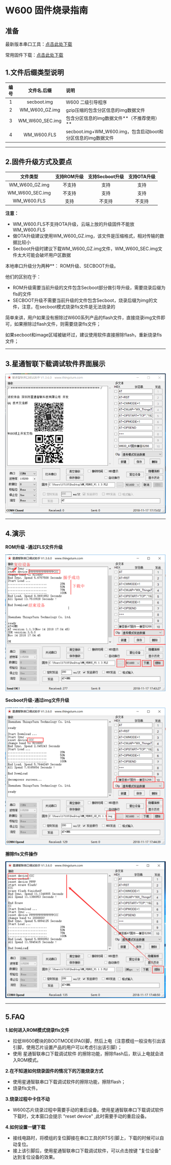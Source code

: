 # W600 固件烧录指南

## 准备

最新版本串口工具：[点击此处下载](https://download.w600.fun/tool)

常用固件下载：[点击此处下载](https://download.w600.fun/firmware)

## 1.文件后缀类型说明

| 编号 |   文件名.后缀     | 说明                                  |
| :--: | :-------------: | :----------------------------------- |
|  1   |   secboot.img   | W600 二级引导程序                                            |
|  2   | WM_W600_GZ.img  | gzip压缩的包含分区信息的img数据文件                          |
|  3   | WM_W600_SEC.img | 包含分区信息的img数据文件**（不推荐使用）**                  |
|  4   |   WM_W600.FLS   | secboot.img+WM_W600.img，包含启动boot和分区信息的img数据文件 |

------

## 2.固件升级方式及要点

|     文件类型     |  支持ROM升级  | 支持Secboot升级 | 支持OTA升级 |
| :-------------: | :---------: | :-------------: | :---------: |
| WM_W600_GZ.img  |   不支持    |      支持       |    支持     |
| WM_W600_SEC.img |   不支持    |      支持       |    支持     |
|   WM_W600.FLS   |    支持     |     不支持      |   不支持    |

**注意：**

  - WM\_W600.FLS不支持OTA升级，云端上放的升级固件不能放WM\_W600.FLS
  - 做OTA升级建议使用WM\_W600\_GZ.img，该文件是压缩格式，相对传输的数据比较小
  - Secboot升级时建议下载WM\_W600\_GZ.img文件，WM\_W600\_SEC.img文件太大可能会破坏用户区数据

本地串口升级分为两种**： ROM升级、SECBOOT升级。

他们的区别在于：

-   ROM升级需要当前升级的文件包含Secboot部分做引导升级，需要烧录后缀为fls的文件
-   SECBOOT升级不需要当前升级的文件包含Secboot，烧录后缀为img的文件，注意，在secboot模式烧录fls文件是无法烧录的

简单来讲，用户如果没有擦除过W600系列产品的flash文件，直接烧录img文件即可，如果擦除过flash文件，则需要烧录fls文件；

如果secboot和image区域被破坏过，建议使用软件直接擦除flash，重新烧录fls文件；

------

## 3.星通智联下载调试软件界面展示

![image](../.assets/app/download/picture.png)

------

## 4.演示

**ROM升级 -通过FLS文件升级**

![image](../.assets/app/download/fls.png)

**Secboot升级-通过img文件升级**

![image](../.assets/app/download/img.png)

**擦除fls文件操作**

![image](../.assets/app/download/earse.png)

------

## 5.FAQ

**1.如何进入ROM模式烧录fls文件**
  - 拉低W600模块的BOOTMODE(PA0)脚，然后上电（注意模组一般没有引出该引脚，使用芯片设置产品的用户可以考虑引出该引脚）；
  - 使用 星通智联串口下载调试软件 的擦除功能，擦除flash后，默认上电就会进入ROM模式。

**2.在不知道如何烧录固件的情况下的万能烧录方式**

  - 使用星通智联串口下载调试软件的擦除功能，擦除flash；
  - 烧录fls文件。

**3.烧录过程中卡住不动**
  - W600芯片烧录过程中需要手动的重启设备。使用星通智联串口下载调试软件下载时，文本窗口会提示 "reset device" ,此时需要手动的重启设备。

**4.如何设置一键下载**
  - 接线电路时，将模组的复位脚接在串口工具的RTS引脚上，下载的时候可以自动复位。
  - 接上该引脚后，使用星通智联串口下载调试软件，可以点击按键 "复位设备" 达到复位设备的效果。​
